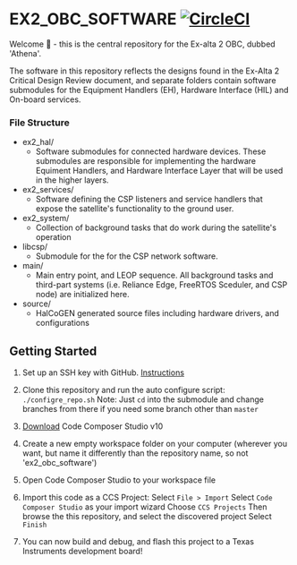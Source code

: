 # EX2_OBC_SOFTWARE  [![CircleCI](https://circleci.com/gh/AlbertaSat/ex2_obc_software.svg?style=svg)](https://circleci.com/gh/AlbertaSat/ex2_obc_software)
Welcome 👋 - this is the central repository for the Ex-alta 2 OBC, dubbed 'Athena'. 

The software in this repository reflects the designs found in the Ex-Alta 2 Critical Design Review document, and separate folders contain software submodules for the Equipment Handlers (EH), Hardware Interface (HIL) and On-board services.

### File Structure
* ex2_hal/
	* Software submodules for connected hardware devices. These submodules are responsible for implementing the hardware Equiment Handlers, and Hardware Interface Layer that will be used in the higher layers.
* ex2_services/
	* Software defining the CSP listeners and service handlers that expose the satellite's functionality to the ground user.
* ex2_system/
	* Collection of background tasks that do work during the satellite's operation
* libcsp/
	* Submodule for the for the CSP network software.
* main/
	* Main entry point, and LEOP sequence. All background tasks and third-part systems (i.e. Reliance Edge, FreeRTOS Sceduler, and CSP node) are initialized here.
* source/
	* HalCoGEN generated source files including hardware drivers, and configurations

## Getting Started
1. Set up an SSH key with GitHub. [Instructions](https://docs.github.com/en/github/authenticating-to-github/connecting-to-github-with-ssh/adding-a-new-ssh-key-to-your-github-account)

2. Clone this repository and run the auto configure script:
```./configre_repo.sh```
Note: Just `cd` into the submodule and change branches from there if you need some branch other than `master`

3. [Download](https://software-dl.ti.com/ccs/esd/documents/ccs_downloads.html) Code Composer Studio v10 

4. Create a new empty workspace folder on your computer (wherever you want, but name it differently than the repository name, so not 'ex2_obc_software')

5. Open Code Composer Studio to your workspace file

6. Import this code as a CCS Project:
	Select `File > Import`
	Select `Code Composer Studio` as your import wizard
	Choose `CCS Projects`
	Then browse the this repository, and select the discovered project
	Select `Finish`

7. You  can now build and debug, and flash this project to a Texas Instruments development board!
